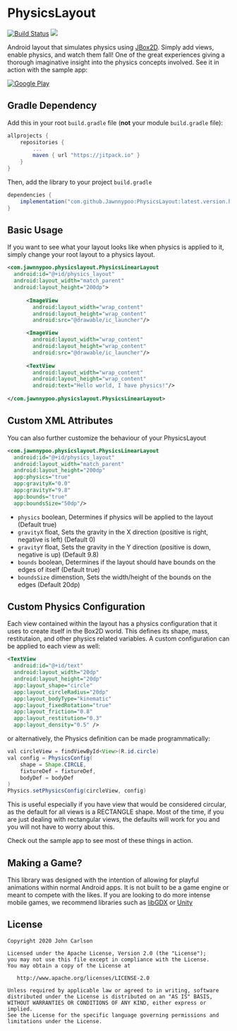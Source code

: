 # PhysicsLayout

[![Build Status](https://travis-ci.org/Jawnnypoo/PhysicsLayout.svg?branch=master)](https://travis-ci.org/Jawnnypoo/PhysicsLayout) [![](https://jitpack.io/v/Jawnnypoo/PhysicsLayout.svg)](https://jitpack.io/#Jawnnypoo/PhysicsLayout)

Android layout that simulates physics using [JBox2D](https://github.com/jbox2d/jbox2d). Simply add views, enable physics, and watch them fall!
One of the great experiences giving a thorough imaginative insight into the physics concepts involved.
See it in action with the sample app:

[![Google Play](https://raw.githubusercontent.com/Jawnnypoo/PhysicsLayout/master/art/google-play-badge.png)](https://play.google.com/store/apps/details?id=com.jawnnypoo.physicslayout.sample)

## Gradle Dependency

Add this in your root `build.gradle` file (**not** your module `build.gradle` file):

```gradle
allprojects {
	repositories {
		...
		maven { url "https://jitpack.io" }
	}
}
```

Then, add the library to your project `build.gradle`
```gradle
dependencies {
    implementation("com.github.Jawnnypoo:PhysicsLayout:latest.version.here")
}
```

## Basic Usage
If you want to see what your layout looks like when physics is applied to it, simply change your root layout to a physics layout. 
```xml
<com.jawnnypoo.physicslayout.PhysicsLinearLayout
  android:id="@+id/physics_layout"
  android:layout_width="match_parent"
  android:layout_height="200dp">
            
      <ImageView
        android:layout_width="wrap_content"
        android:layout_height="wrap_content"
        android:src="@drawable/ic_launcher"/>

      <ImageView
        android:layout_width="wrap_content"
        android:layout_height="wrap_content"
        android:src="@drawable/ic_launcher"/>
              
      <TextView
        android:layout_width="wrap_content"
        android:layout_height="wrap_content"
        android:text="Hello world, I have physics!"/>
            
</com.jawnnypoo.physicslayout.PhysicsLinearLayout>
```     
## Custom XML Attributes
You can also further customize the behaviour of your PhysicsLayout
    
```xml  
<com.jawnnypoo.physicslayout.PhysicsLinearLayout
  android:id="@+id/physics_layout"
  android:layout_width="match_parent"
  android:layout_height="200dp"
  app:physics="true"
  app:gravityX="0.0"
  app:gravityY="9.8"
  app:bounds="true"
  app:boundsSize="50dp"/>
```            

 * `physics` boolean, Determines if physics will be applied to the layout (Default true)
 * `gravityX` float, Sets the gravity in the X direction (positive is right, negative is left) (Default 0)
 * `gravityY` float, Sets the gravity in the Y direction (positive is down, negative is up) (Default 9.8)
 * `bounds` boolean, Determines if the layout should have bounds on the edges of itself (Default true)
 * `boundsSize` dimenstion, Sets the width/height of the bounds on the edges (Default 20dp)

## Custom Physics Configuration
Each view contained within the layout has a physics configuration that it uses to create itself in the Box2D world. This defines its shape, mass, restitutaion, and other physics related variables. A custom configuration can be applied to each view as well:
```xml
<TextView
  android:id="@+id/text"
  android:layout_width="20dp"
  android:layout_height="20dp"
  app:layout_shape="circle"
  app:layout_circleRadius="20dp"
  app:layout_bodyType="kinematic"
  app:layout_fixedRotation="true"
  app:layout_friction="0.8"
  app:layout_restitution="0.3"
  app:layout_density="0.5" />
```
or alternatively, the Physics definition can be made programmatically:
```java
val circleView = findViewById<View>(R.id.circle)
val config = PhysicsConfig(
    shape = Shape.CIRCLE,
    fixtureDef = fixtureDef,
    bodyDef = bodyDef
)
Physics.setPhysicsConfig(circleView, config)
```

This is useful especially if you have view that would be considered circular, as the default for all views is a RECTANGLE shape. Most of the time, if you are just dealing with rectangular views, the defaults will work for you and you will not have to worry about this.

Check out the sample app to see most of these things in action.

## Making a Game?
This library was designed with the intention of allowing for playful animations within normal Android apps. It is not built to be a game engine or meant to compete with the likes. If you are looking to do more intense mobile games, we recommend libraries such as [libGDX](https://libgdx.badlogicgames.com/) or [Unity](https://unity3d.com/)

License
--------

    Copyright 2020 John Carlson

    Licensed under the Apache License, Version 2.0 (the "License");
    you may not use this file except in compliance with the License.
    You may obtain a copy of the License at

       http://www.apache.org/licenses/LICENSE-2.0

    Unless required by applicable law or agreed to in writing, software
    distributed under the License is distributed on an "AS IS" BASIS,
    WITHOUT WARRANTIES OR CONDITIONS OF ANY KIND, either express or implied.
    See the License for the specific language governing permissions and
    limitations under the License.
